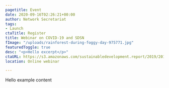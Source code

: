 ```yaml
---
pagetitle: Event
date: 2020-09-16T02:26:21+00:00
author: Network Secretariat
tags:
- Launch
ctaTitle: Register
title: Webinar on COVID-19 and SDSN
fImage: "/uploads/rainforest-during-foggy-day-975771.jpg"
featuredToggle: true
desc: "<p>Hello excerpt</p>"
ctaURL: https://s3.amazonaws.com/sustainabledevelopment.report/2019/2019_lac_sdg_index.pdf
location: Online webinar

---
```

Hello example content